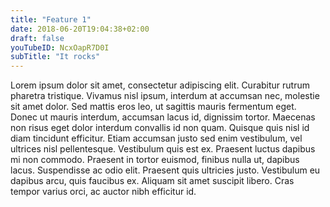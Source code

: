 ```yaml
---
title: "Feature 1"
date: 2018-06-20T19:04:38+02:00
draft: false
youTubeID: NcxOapR7D0I
subTitle: "It rocks"
---
```

Lorem ipsum dolor sit amet, consectetur adipiscing elit. Curabitur rutrum pharetra tristique. Vivamus nisl ipsum, interdum at accumsan nec, molestie sit amet dolor. Sed mattis eros leo, ut sagittis mauris fermentum eget. Donec ut mauris interdum, accumsan lacus id, dignissim tortor. Maecenas non risus eget dolor interdum convallis id non quam. Quisque quis nisl id diam tincidunt efficitur. Etiam accumsan justo sed enim vestibulum, vel ultrices nisl pellentesque. Vestibulum quis est ex. Praesent luctus dapibus mi non commodo. Praesent in tortor euismod, finibus nulla ut, dapibus lacus. Suspendisse ac odio elit. Praesent quis ultricies justo. Vestibulum eu dapibus arcu, quis faucibus ex. Aliquam sit amet suscipit libero. Cras tempor varius orci, ac auctor nibh efficitur id.
